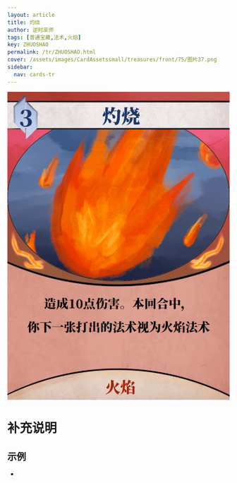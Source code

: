```yaml
---
layout: article
title: 灼烧
author: 逆时巫师
tags: [普通宝藏,法术,火焰]
key: ZHUOSHAO
permalink: /tr/ZHUOSHAO.html
cover: /assets/images/CardAssetssmall/treasures/front/75/图片37.png
sidebar:
  nav: cards-tr
---
```

![](/assets/images/CardAssets/treasures/front/75/图片37.png)

# 补充说明



## 示例
* 